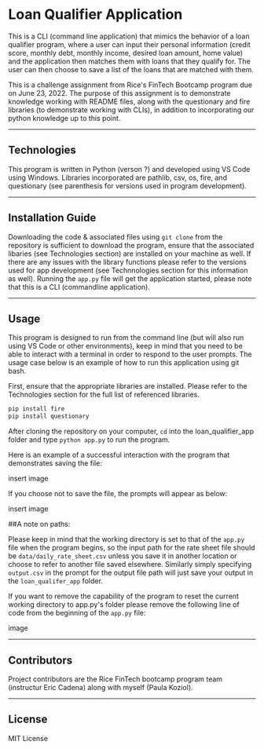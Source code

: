 # Loan Qualifier Application

This is a CLI (command line application) that mimics the behavior of a loan qualifier program, where a user can input their personal information (credit score, monthly debt, monthly income, desired loan amount, home value) and the application then matches them with loans that they qualify for. The user can then choose to save a list of the loans that are matched with them. 

This is a challenge assignment from Rice's FinTech Bootcamp program due on June 23, 2022. The purpose of this assignment is to demonstrate knowledge working with README files, along with the questionary and fire libraries (to demonstrate working with CLIs), in addition to incorporating our python knowledge up to this point.

---

## Technologies

This program is written in Python (verson ?) and developed using VS Code using Windows. Libraries incorporated are pathlib, csv, os, fire, and questionary (see parenthesis for versions used in program development).  

---

## Installation Guide

Downloading the code & associated files using `git clone` from the repository is sufficient to download the program, ensure that the associated libaries (see Technologies section) are installed on your machine as well. If there are any issues with the library functions please refer to the versions used for app development (see Technnologies section for this information as well).  Running the `app.py` file will get the application started, please note that this is a CLI (commandline application).  

---

## Usage

This program is designed to run from the command line (but will also run using VS Code or other environments), keep in mind that you need to be able to interact with a terminal in order to respond to the user prompts. The usage case below is an example of how to run this application using git bash. 

First, ensure that the appropriate libraries are installed. Please refer to the Technologies section for the full list of referenced libraries. 

```python
pip install fire
pip install questionary
```

After cloning the repository on your computer, `cd` into the loan_qualifier_app folder and type `python app.py` to run the program. 

Here is an example of a successful interaction with the program that demonstrates saving the file: 

insert image

If you choose not to save the file, the prompts will appear as below: 

insert image

##A note on paths:

Please keep in mind that the working directory is set to that of the `app.py` file when the program begins, so the input path for the rate sheet file should  be `data/daily_rate_sheet.csv` unless you save it in another location or choose to refer to another file saved elsewhere. Similarly simply specifying `output.csv` in the prompt for the output file path will just save your output in the `loan_qualifer_app` folder. 

If you want to remove the capability of the program to reset the current working directory to app.py's folder please remove the following line of code from the beginning of the `app.py` file: 

image

---

## Contributors

Project contributors are the Rice FinTech bootcamp program team (instructur Eric Cadena) along with myself (Paula Koziol). 

---

## License

MIT License
